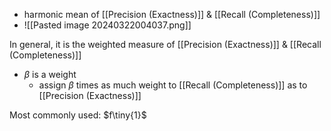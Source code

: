 - harmonic mean of [[Precision (Exactness)]] & [[Recall (Completeness)]]
- ![[Pasted image 20240322004037.png]]

In general, it is the weighted measure of [[Precision (Exactness)]] & [[Recall (Completeness)]]
- $\beta$ is a weight 
	- assign $\beta$ times as much weight to [[Recall (Completeness)]] as to [[Precision (Exactness)]]

Most commonly used: $f\tiny{1}$ 